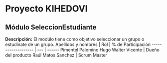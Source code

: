 # Proyecto KIHEDOVI
## Módulo SeleccionEstudiante
**Descripción:**
El modúlo tiene como objetivo seleccionar un grupo o estudinate de un grupo.
Apellidos y nombres | Rol | % de Participación
------------------- | --- | ------
Pimentel Palomino Hugo Walter Vicente | Dueño del producto
Raúl Matos Sanchez | Scrum Master
